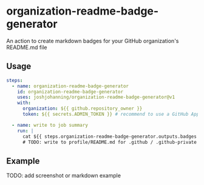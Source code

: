 # organization-readme-badge-generator

An action to create markdown badges for your GitHub organization's README.md file

## Usage

```yaml
steps:
  - name: organization-readme-badge-generator
    id: organization-readme-badge-generator
    uses: joshjohanning/organization-readme-badge-generator@v1
    with:
      organization: ${{ github.repository_owner }}
      token: ${{ secrets.ADMIN_TOKEN }} # recommend to use a GitHub App and not a PAT

  - name: write to job summary
    run: |
      cat ${{ steps.organization-readme-badge-generator.outputs.badges }} >> $GITHUB_STEP_SUMMARY
      # TODO: write to profile/README.md for .github / .github-private repo
```

## Example

TODO: add screenshot or markdown example
